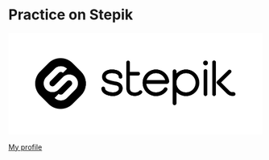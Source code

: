 # Practice on Stepik
![Alt text](./images/stepik.svg?raw=true)

[My profile](https://stepik.org/users/291104111)